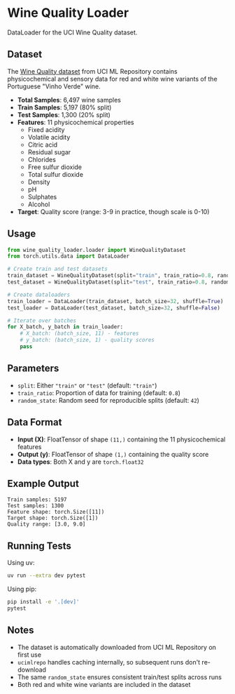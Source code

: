 # Wine Quality Loader

DataLoader for the UCI Wine Quality dataset.

## Dataset

The [Wine Quality dataset](https://archive.ics.uci.edu/dataset/186/wine+quality) from UCI ML Repository contains physicochemical and sensory data for red and white wine variants of the Portuguese "Vinho Verde" wine.

- **Total Samples**: 6,497 wine samples
- **Train Samples**: 5,197 (80% split)
- **Test Samples**: 1,300 (20% split)
- **Features**: 11 physicochemical properties
  - Fixed acidity
  - Volatile acidity
  - Citric acid
  - Residual sugar
  - Chlorides
  - Free sulfur dioxide
  - Total sulfur dioxide
  - Density
  - pH
  - Sulphates
  - Alcohol
- **Target**: Quality score (range: 3-9 in practice, though scale is 0-10)

## Usage

```python
from wine_quality_loader.loader import WineQualityDataset
from torch.utils.data import DataLoader

# Create train and test datasets
train_dataset = WineQualityDataset(split="train", train_ratio=0.8, random_state=42)
test_dataset = WineQualityDataset(split="test", train_ratio=0.8, random_state=42)

# Create dataloaders
train_loader = DataLoader(train_dataset, batch_size=32, shuffle=True)
test_loader = DataLoader(test_dataset, batch_size=32, shuffle=False)

# Iterate over batches
for X_batch, y_batch in train_loader:
    # X_batch: (batch_size, 11) - features
    # y_batch: (batch_size, 1) - quality scores
    pass
```

## Parameters

- `split`: Either `"train"` or `"test"` (default: `"train"`)
- `train_ratio`: Proportion of data for training (default: `0.8`)
- `random_state`: Random seed for reproducible splits (default: `42`)

## Data Format

- **Input (X)**: FloatTensor of shape `(11,)` containing the 11 physicochemical features
- **Output (y)**: FloatTensor of shape `(1,)` containing the quality score
- **Data types**: Both X and y are `torch.float32`

## Example Output

```
Train samples: 5197
Test samples: 1300
Feature shape: torch.Size([11])
Target shape: torch.Size([1])
Quality range: [3.0, 9.0]
```

## Running Tests

Using uv:
```bash
uv run --extra dev pytest
```

Using pip:
```bash
pip install -e '.[dev]'
pytest
```

## Notes

- The dataset is automatically downloaded from UCI ML Repository on first use
- `ucimlrepo` handles caching internally, so subsequent runs don't re-download
- The same `random_state` ensures consistent train/test splits across runs
- Both red and white wine variants are included in the dataset
